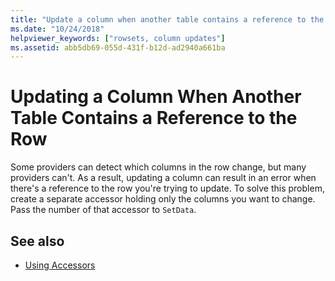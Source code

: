 ```yaml
---
title: "Update a column when another table contains a reference to the row"
ms.date: "10/24/2018"
helpviewer_keywords: ["rowsets, column updates"]
ms.assetid: abb5db69-055d-431f-b12d-ad2940a661ba
---
```

# Updating a Column When Another Table Contains a Reference to the Row

Some providers can detect which columns in the row change, but many providers can't. As a result, updating a column can result in an error when there's a reference to the row you're trying to update. To solve this problem, create a separate accessor holding only the columns you want to change. Pass the number of that accessor to `SetData`.

## See also

- [Using Accessors](../../data/oledb/using-accessors.md)
